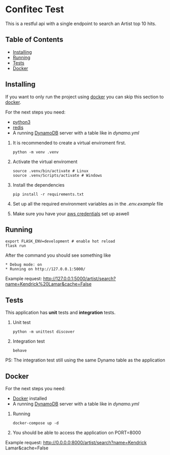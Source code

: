 # Confitec Test

This is a restful api with a single endpoint to search an Artist top 10 hits.

## Table of Contents
- [Installing](#installing)
- [Running](#running)
- [Tests](#tests)
- [Docker](#docker)

## Installing

If you want to only run the project using [docker](https://docs.docker.com/engine/install/) you can skip this section to [docker](#docker).

For the next steps you need:

- [python3](https://www.python.org/downloads/) 
- [redis](https://redis.io/download/)
- A running [DynamoDB](https://aws.amazon.com/dynamodb/) server with a table like in *dynamo.yml*

1. It is recommended to create a virtual enviroment first.
    ```
    python -m venv .venv
    ```

2. Activate the virtual enviroment 
    ```
    source .venv/bin/activate # Linux
    source .venv/Scripts/activate # Windows
    ```

3. Install the dependencies
    ```
    pip install -r requirements.txt
    ```

4. Set up all the required environment variables as in the *.env.example* file

5. Make sure you have your [aws credentials](https://docs.aws.amazon.com/cli/latest/userguide/cli-configure-files.html) set up aswell


## Running
```
export FLASK_ENV=development # enable hot reload
flask run
```

After the command you should see something like
```
* Debug mode: on
* Running on http://127.0.0.1:5000/
```

Example request: http://127.0.0.1:5000/artist/search?name=Kendrick%20Lamar&cache=False

## Tests

This application has **unit** tests and **integration** tests.


1. Unit test

   ```
   python -m unittest discover
   ```

2. Integration test

    ```
    behave
    ```

PS: The integration test still using the same Dynamo table as the application

## Docker

For the next steps you need:

- [Docker](https://docs.docker.com/engine/install/) installed
- A running [DynamoDB](https://aws.amazon.com/dynamodb/) server with a table like in *dynamo.yml*

1. Running
    
    ```
    docker-compose up -d
    ```

2. You should be able to access the application on PORT=8000

Example request: http://0.0.0.0:8000/artist/search?name=Kendrick Lamar&cache=False